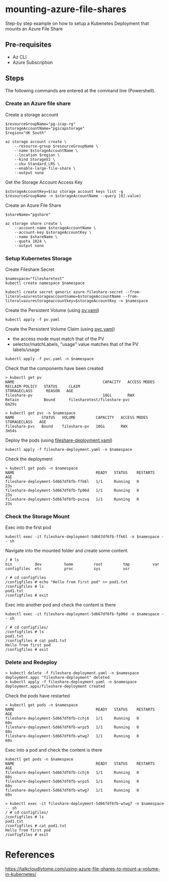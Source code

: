# mounting-azure-file-shares
Step-by step example on how to setup a Kubenetes Deployment that mounts an Azure File Share

## Pre-requisites
- Az CLI
- Azure Subscription

## Steps
The following commands are entered at the command line (Powershell).

### Create an Azure file share

Create a storage account
```
$resourceGroupName="pg-icap-rg"
$storageAccountName="pgicapstorage"
$region="UK South"

az storage account create \
    --resource-group $resourceGroupName \
    --name $storageAccountName \
    --location $region \
    --kind StorageV2 \
    --sku Standard_LRS \
    --enable-large-file-share \
    --output none
```

Get the Storage Account Access Key
```
$storageAccountKey=$(az storage account keys list -g $resourceGroupName -n $storageAccountName --query [0].value)
```

Create an Azure File Share
```
$shareName="pgshare"

az storage share create \
    --account-name $storageAccountName \
    --account-key $storageAccountKey \
    --name $shareName \
    --quota 1024 \
    --output none

```

### Setup Kubernetes Storage
Create Fileshare Secret
```
$namespace="filesharetest"
kubectl create namespace $namespace

kubectl create secret generic azure-fileshare-secret --from-literal=azurestorageaccountname=$storageAccountName --from-literal=azurestorageaccountkey=$storageAccountKey -n $namespace
```

Create the Persistent Volume (using [pv.yaml](pv.yaml))
```
kubectl apply -f pv.yaml
```

Create the Persistent Volume Claim (using [pvc.yaml](pvc.yaml))
- the access mode must match that of the PV
- selector/matchLabels, "usage" value matches that of the PV labels/usage

```
kubectl apply -f pvc.yaml -n $namespace
```
Check that the components have been created
```
> kubectl get pv
NAME                                       CAPACITY   ACCESS MODES   RECLAIM POLICY   STATUS     CLAIM                            STORAGECLASS      REASON   AGE
fileshare-pv                               10Gi       RWX            Retain           Bound      filesharetest/fileshare-pvc                                 6m29s

> kubectl get pvc -n $namespace
NAME            STATUS   VOLUME         CAPACITY   ACCESS MODES   STORAGECLASS   AGE
fileshare-pvc   Bound    fileshare-pv   10Gi       RWX                           3m54s
```
Deploy the pods (using [fileshare-deployment.yaml](fileshare-deployment.yaml))
```
kubectl apply -f fileshare-deployment.yaml -n $namespace
```

Check the deployment
```
> kubectl get pods -n $namespace
NAME                                    READY   STATUS    RESTARTS   AGE
fileshare-deployment-5d667df6fb-ffk6l   1/1     Running   0          23s
fileshare-deployment-5d667df6fb-fp96d   1/1     Running   0          23s
fileshare-deployment-5d667df6fb-pvzvq   1/1     Running   0          23s

```

### Check the Storage Mount

Exec into the first pod
```
kubectl exec -it fileshare-deployment-5d667df6fb-ffk6l -n $namespace -- sh
```
Navigate into the mounted folder and create some content.
```
/ # ls
bin          dev          home         root         tmp          var
configfiles  etc          proc         sys          usr

/ # cd configfiles
/configfiles # echo "Hello from first pod" >> pod1.txt
/configfiles # ls
pod1.txt
/configfiles # exit

```
Exec into another pod and check the content is there
```
kubectl exec -it fileshare-deployment-5d667df6fb-fp96d -n $namespace -- sh

/ # cd configfiles/
/configfiles # ls
pod1.txt
/configfiles # cat pod1.txt
Hello from first pod
/configfiles # exit
```

### Delete and Redeploy

```
> kubectl delete -f fileshare-deployment.yaml -n $namespace
deployment.apps "fileshare-deployment" deleted
> kubectl apply -f fileshare-deployment.yaml -n $namespace
deployment.apps/fileshare-deployment created
```
Check the pods have restarted
```
> kubectl get pods -n $namespace
NAME                                    READY   STATUS    RESTARTS   AGE
fileshare-deployment-5d667df6fb-cchj6   1/1     Running   0          60s
fileshare-deployment-5d667df6fb-wrpz5   1/1     Running   0          60s
fileshare-deployment-5d667df6fb-wtwg7   1/1     Running   0          60s
```
Exec into a pod and check the content is there
```
kubectl get pods -n $namespace
NAME                                    READY   STATUS    RESTARTS   AGE
fileshare-deployment-5d667df6fb-cchj6   1/1     Running   0          60s
fileshare-deployment-5d667df6fb-wrpz5   1/1     Running   0          60s
fileshare-deployment-5d667df6fb-wtwg7   1/1     Running   0          60s

> kubectl exec -it fileshare-deployment-5d667df6fb-wtwg7 -n $namespace -- sh
/ # cd configfiles/
/configfiles # ls
pod1.txt
/configfiles # cat pod1.txt
Hello from first pod
/configfiles # exit

```

# References
https://talkcloudlytome.com/using-azure-file-shares-to-mount-a-volume-in-kubernetes/
